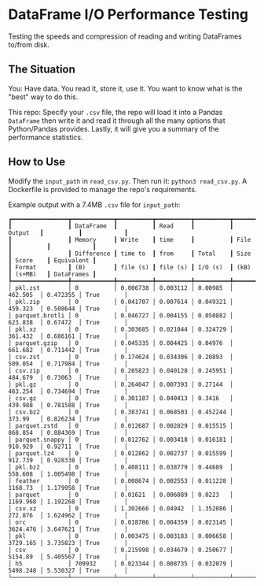 # DataFrame I/O Performance Testing
Testing the speeds and compression of reading and writing DataFrames to/from disk.

## The Situation
You: Have data. You read it, store it, use it. You want to know what is the "best" way to do this.

This repo: Specify your `.csv` file, the repo will load it into a Pandas `DataFrame` then write it and read it through all the many options that Python/Pandas provides. Lastly, it will give you a summary of the performance statistics.

## How to Use
Modify the `input_path` in `read_csv.py`. Then run it: `python3 read_csv.py`. A Dockerfile is provided to manage the repo's requirements.

Example output with a 7.4MB `.csv` file for `input_path`:
```
┏━━━━━━━━━━━━━━━━┳━━━━━━━━━━━━┳━━━━━━━━━━┳━━━━━━━━━━┳━━━━━━━━━━┳━━━━━━━━━━┳━━━━━━━━━━┳━━━━━━━━━━━━┓
┃                ┃ DataFrame  ┃          ┃ Read     ┃          ┃ Output   ┃          ┃            ┃
┃                ┃ Memory     ┃ Write    ┃ time     ┃          ┃ File     ┃          ┃            ┃
┃                ┃ Difference ┃ time to  ┃ from     ┃ Total    ┃ Size     ┃ Score    ┃ Equivalent ┃
┃ Format         ┃ (B)        ┃ file (s) ┃ file (s) ┃ I/O (s)  ┃ (kB)     ┃ (s+MB)   ┃ DataFrames ┃
┡━━━━━━━━━━━━━━━━╇━━━━━━━━━━━━╇━━━━━━━━━━╇━━━━━━━━━━╇━━━━━━━━━━╇━━━━━━━━━━╇━━━━━━━━━━╇━━━━━━━━━━━━┩
│ pkl.zst        │ 0          │ 0.006738 │ 0.003112 │ 0.00985  │ 462.505  │ 0.472355 │ True       │
│ pkl.zip        │ 0          │ 0.041707 │ 0.007614 │ 0.049321 │ 459.323  │ 0.508644 │ True       │
│ parquet.brotli │ 0          │ 0.046727 │ 0.004155 │ 0.050882 │ 623.838  │ 0.67472  │ True       │
│ pkl.xz         │ 0          │ 0.303685 │ 0.021044 │ 0.324729 │ 361.432  │ 0.686161 │ True       │
│ parquet.gzip   │ 0          │ 0.045335 │ 0.004425 │ 0.04976  │ 661.682  │ 0.711442 │ True       │
│ csv.zst        │ 0          │ 0.174624 │ 0.034306 │ 0.20893  │ 509.054  │ 0.717984 │ True       │
│ csv.zip        │ 0          │ 0.205823 │ 0.040128 │ 0.245951 │ 484.679  │ 0.73063  │ True       │
│ pkl.gz         │ 0          │ 0.264047 │ 0.007393 │ 0.27144  │ 463.254  │ 0.734694 │ True       │
│ csv.gz         │ 0          │ 0.301187 │ 0.040413 │ 0.3416   │ 439.988  │ 0.781588 │ True       │
│ csv.bz2        │ 0          │ 0.383741 │ 0.068503 │ 0.452244 │ 373.99   │ 0.826234 │ True       │
│ parquet.zstd   │ 0          │ 0.012687 │ 0.002829 │ 0.015515 │ 868.854  │ 0.884369 │ True       │
│ parquet.snappy │ 0          │ 0.012762 │ 0.003418 │ 0.016181 │ 910.929  │ 0.92711  │ True       │
│ parquet.lz4    │ 0          │ 0.012862 │ 0.002737 │ 0.015599 │ 912.739  │ 0.928338 │ True       │
│ pkl.bz2        │ 0          │ 0.408111 │ 0.038779 │ 0.44689  │ 558.608  │ 1.005498 │ True       │
│ feather        │ 0          │ 0.008674 │ 0.002553 │ 0.011228 │ 1168.73  │ 1.179958 │ True       │
│ parquet        │ 0          │ 0.01621  │ 0.006089 │ 0.0223   │ 1169.968 │ 1.192268 │ True       │
│ csv.xz         │ 0          │ 1.302666 │ 0.04942  │ 1.352086 │ 272.876  │ 1.624962 │ True       │
│ orc            │ 0          │ 0.018786 │ 0.004359 │ 0.023145 │ 3624.476 │ 3.647621 │ True       │
│ pkl            │ 0          │ 0.003475 │ 0.003183 │ 0.006658 │ 3729.165 │ 3.735823 │ True       │
│ csv            │ 0          │ 0.215998 │ 0.034679 │ 0.250677 │ 5154.89  │ 5.405567 │ True       │
│ h5             │ 709932     │ 0.023344 │ 0.008735 │ 0.032079 │ 5498.248 │ 5.530327 │ True       │
└────────────────┴────────────┴──────────┴──────────┴──────────┴──────────┴──────────┴────────────┘
```
